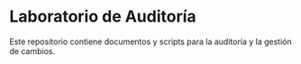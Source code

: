 # Laboratorio de Auditoría
Este repositorio contiene documentos y scripts para la auditoría y la gestión de cambios.
